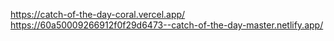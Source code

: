 https://catch-of-the-day-coral.vercel.app/
https://60a50009266912f0f29d6473--catch-of-the-day-master.netlify.app/
